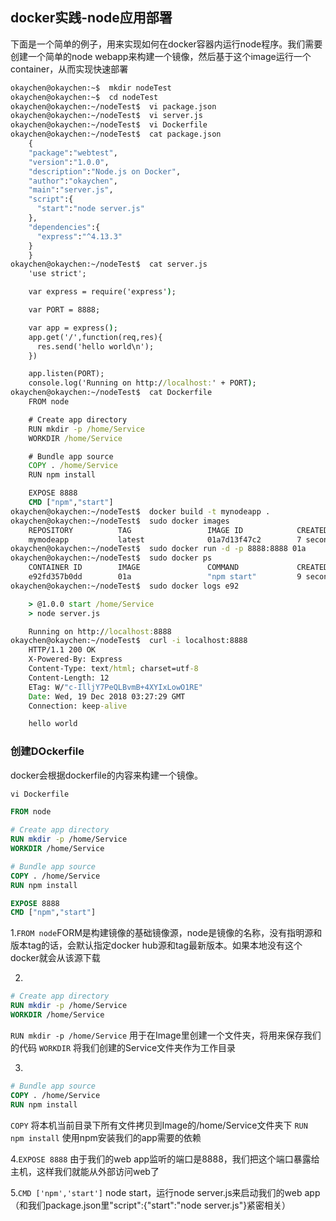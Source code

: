## docker实践-node应用部署

下面是一个简单的例子，用来实现如何在docker容器内运行node程序。我们需要创建一个简单的node webapp来构建一个镜像，然后基于这个image运行一个container，从而实现快速部署 
```cmd
okaychen@okaychen:~$  mkdir nodeTest
okaychen@okaychen:~$  cd nodeTest
okaychen@okaychen:~/nodeTest$  vi package.json
okaychen@okaychen:~/nodeTest$  vi server.js
okaychen@okaychen:~/nodeTest$  vi Dockerfile
okaychen@okaychen:~/nodeTest$  cat package.json
	{
	"package":"webtest",
	"version":"1.0.0",
	"description":"Node.js on Docker",
	"author":"okaychen",
	"main":"server.js",
	"script":{
	  "start":"node server.js"      
	},
	"dependencies":{
	  "express":"^4.13.3"
	}
	} 
okaychen@okaychen:~/nodeTest$  cat server.js
	'use strict';

	var express = require('express');

	var PORT = 8888;

	var app = express();
	app.get('/',function(req,res){
	  res.send('hello world\n');
	})

	app.listen(PORT);
	console.log('Running on http://localhost:' + PORT);
okaychen@okaychen:~/nodeTest$  cat Dockerfile
	FROM node

	# Create app directory
	RUN mkdir -p /home/Service
	WORKDIR /home/Service

	# Bundle app source
	COPY . /home/Service
	RUN npm install 

	EXPOSE 8888
	CMD ["npm","start"]
okaychen@okaychen:~/nodeTest$  docker build -t mynodeapp .
okaychen@okaychen:~/nodeTest$  sudo docker images
	REPOSITORY          TAG                 IMAGE ID            CREATED             SIZE
	mymodeapp           latest              01a7d13f47c2        7 seconds ago       897MB
okaychen@okaychen:~/nodeTest$  sudo docker run -d -p 8888:8888 01a
okaychen@okaychen:~/nodeTest$  sudo docker ps
	CONTAINER ID        IMAGE               COMMAND             CREATED             STATUS              PORTS                    NAMES
	e92fd357b0dd        01a                 "npm start"         9 seconds ago       Up 9 seconds        0.0.0.0:8888->8888/tcp   gallant_ardinghelli
okaychen@okaychen:~/nodeTest$  sudo docker logs e92

	> @1.0.0 start /home/Service
	> node server.js

	Running on http://localhost:8888
okaychen@okaychen:~/nodeTest$  curl -i localhost:8888
	HTTP/1.1 200 OK
	X-Powered-By: Express
	Content-Type: text/html; charset=utf-8
	Content-Length: 12
	ETag: W/"c-IlljY7PeQLBvmB+4XYIxLowO1RE"
	Date: Wed, 19 Dec 2018 03:27:29 GMT
	Connection: keep-alive

	hello world
```
### 创建DOckerfile
docker会根据dockerfile的内容来构建一个镜像。
```cmd
vi Dockerfile
```

```dockerfile
FROM node

# Create app directory
RUN mkdir -p /home/Service
WORKDIR /home/Service

# Bundle app source
COPY . /home/Service
RUN npm install 

EXPOSE 8888
CMD ["npm","start"]
```
1.`FROM node`FORM是构建镜像的基础镜像源，node是镜像的名称，没有指明源和版本tag的话，会默认指定docker hub源和tag最新版本。如果本地没有这个docker就会从该源下载

2.
```dockerfile
# Create app directory
RUN mkdir -p /home/Service
WORKDIR /home/Service
```
`RUN mkdir -p /home/Service` 用于在Image里创建一个文件夹，将用来保存我们的代码
`WORKDIR` 将我们创建的Service文件夹作为工作目录

3.
```dockerfile
# Bundle app source
COPY . /home/Service
RUN npm install
```
`COPY` 将本机当前目录下所有文件拷贝到Image的/home/Service文件夹下
`RUN npm install` 使用npm安装我们的app需要的依赖

4.`EXPOSE 8888` 由于我们的web app监听的端口是8888，我们把这个端口暴露给主机，这样我们就能从外部访问web了

5.`CMD ['npm','start']` node start，运行node server.js来启动我们的web app（和我们package.json里"script":{"start":"node server.js"}紧密相关）




